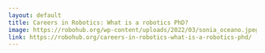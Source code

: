 ```yaml
---
layout: default
title: Careers in Robotics: What is a robotics PhD?
image: https://robohub.org/wp-content/uploads/2022/03/sonia_oceano.jpeg
link: https://robohub.org/careers-in-robotics-what-is-a-robotics-phd/
---
```

